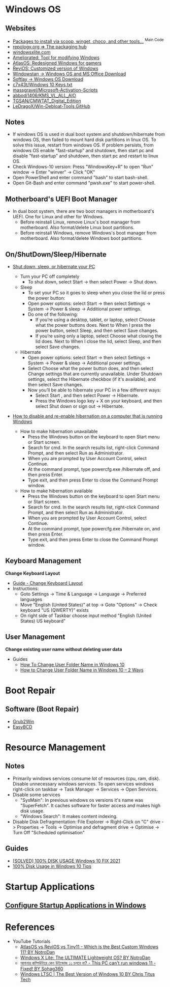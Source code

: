 # Windows OS

## Websites

* [Packages to install via scoop, winget, choco, and other tools...](https://gist.github.com/mikepruett3/7ca6518051383ee14f9cf8ae63ba18a7) <sup>Main Code</sup>
* [repology.org => The packaging hub](https://repology.org/)
* [windowsxlite.com](https://windowsxlite.com/)
* [Ameliorated: Tool for modifying Windows](https://ameliorated.io/)
* [AtlasOS: Redesigned Windows for gamers](https://atlasos.net/)
* [ReviOS: Customized version of Windows](https://www.revi.cc/)
* [Windowstan -> Windows OS and MS Office Download](https://windowstan.com/)
* [Softlay -> Windows OS Download](https://www.softlay.com/downloads/apps/utility-tools/system/operating-system)
* [c7x43t/Windows 10 Keys.txt](https://gist.github.com/c7x43t/ceb8ab75da308ea820546375e9230dd9)
* [massgravel/Microsoft-Activation-Scripts](https://github.com/massgravel/Microsoft-Activation-Scripts)
* [abbodi1406/KMS_VL_ALL_AIO](https://github.com/abbodi1406/KMS_VL_ALL_AIO)
* [TGSAN/CMWTAT_Digital_Edition](https://github.com/TGSAN/CMWTAT_Digital_Edition)
* [LeDragoX/Win-Debloat-Tools GitHub](https://github.com/LeDragoX/Win-Debloat-Tools)

## Notes

* If windows OS is used in dual boot system and shutdown/hibernate from windows OS, then failed to mount hard disk partitions in linux OS. To solve this issue, restart from windows OS. If problem persists, from windows OS enable "fast-startup" and shutdown, then start pc and disable "fast-startup" and shutdown, then start pc and restart to linux OS.
* Check Windows-10 version: Press "WindowsKey+R" to open "Run" window -> Enter "winver" -> Click "OK"
* Open PowerShell and enter command "bash" to start bash-shell.
* Open Git-Bash and enter command "pwsh.exe" to start power-shell.

## Motherboard's UEFI Boot Manager

* In dual boot system, there are two boot managers in motherboard's UEFI. One for Linux and other for Windows.
  * Before reinstall Linux, remove Linux's boot manager from motherboard. Also format/delete Linux boot partitions.
  * Before reinstall Windows, remove Windows's boot manager from motherboard. Also format/delete Windows boot partitions.

## On/ShutDown/Sleep/Hibernate

* [Shut down, sleep, or hibernate your PC](https://support.microsoft.com/en-gb/windows/shut-down-sleep-or-hibernate-your-pc-2941d165-7d0a-a5e8-c5ad-8c972e8e6eff)
  * Turn your PC off completely
    * To shut down, select Start -> then select Power  -> Shut down.
  * Sleep
    * To set your PC so it goes to sleep when you close the lid or press the power button:
    * Open power options: select Start -> then select Settings  -> System  -> Power & sleep  -> Additional power settings.
    * Do one of the following:
      * If you’re using a desktop, tablet, or laptop, select Choose what the power buttons does. Next to When I press the power button, select Sleep, and then select Save changes.
      * If you’re using only a laptop, select Choose what closing the lid does. Next to When I close the lid, select Sleep, and then select Save changes.
  * Hibernate
    * Open power options: select Start -> then select Settings  -> System  -> Power & sleep  -> Additional power settings.
    * Select Choose what the power button does, and then select Change settings that are currently unavailable. Under Shutdown settings, select the Hibernate checkbox (if it's available), and then select Save changes.
    * Now you’ll be able to hibernate your PC in a few different ways:
      * Select Start , and then select Power  -> Hibernate.
      * Press the Windows logo key + X on your keyboard, and then select Shut down or sign out -> Hibernate.

* [How to disable and re-enable hibernation on a computer that is running Windows](https://learn.microsoft.com/en-us/troubleshoot/windows-client/deployment/disable-and-re-enable-hibernation)
  * How to make hibernation unavailable
    * Press the Windows button on the keyboard to open Start menu or Start screen.
    * Search for cmd. In the search results list, right-click Command Prompt, and then select Run as Administrator.
    * When you are prompted by User Account Control, select Continue.
    * At the command prompt, type powercfg.exe /hibernate off, and then press Enter.
    * Type exit, and then press Enter to close the Command Prompt window.
  * How to make hibernation available
    * Press the Windows button on the keyboard to open Start menu or Start screen.
    * Search for cmd. In the search results list, right-click Command Prompt, and then select Run as Administrator.
    * When you are prompted by User Account Control, select Continue.
    * At the command prompt, type powercfg.exe /hibernate on, and then press Enter.
    * Type exit, and then press Enter to close the Command Prompt window.

## Keyboard Management

**Change Keyboard Layout**

* [Guide - Change Keyboard Layout](https://www.youtube.com/watch?v=YdSEb3hnokE)  
* Instructions:
  * Goto Settings -> Time & Language -> Language -> Preferred languages
  * Move "English (United States)" at top -> Goto "Options" -> Check keyboard "US (QWERTY)" exists
  * On right side of Taskbar choose input method "English (United States) US keyboard"
  
## User Management

**Change existing user name without deleting user data**

* Guides
  * [How To Change User Folder Name in Windows 10](https://www.youtube.com/watch?v=Y5_Q2BmTx3Y)
  * [How to Change User Folder Name in Windows 10 – 2 Ways](https://www.minitool.com/news/change-user-folder-name-windows-10.html)

# Boot Repair

## Software (Boot Repair)

* [Grub2Win](https://sourceforge.net/projects/grub2win/)
* [EasyBCD](https://neosmart.net/EasyBCD/)

# Resource Management

## Notes

* Primarily windows services consume lot of resources (cpu, ram, disk). Disable unnecessary windows services. To open services windows right-click on taskbar -> Task Manager -> Services -> Open Services.
* Disable some services
  * "SysMain": In previous windows os versions it's name was "SuperFetch". It caches software for faster access and makes high disk usage.
  * "Windows Search": It makes content indexing.
* Disable Disk Defragmentation: File Explorer -> Right-Click on "C" drive -> Properties -> Tools -> Optimise and defragment drive -> Optimise -> Turn Off "Scheduled optimisation"

## Guides

* [[SOLVED] 100% DISK USAGE Windows 10 FIX 2021](https://www.youtube.com/watch?v=UoeG8uxPxZY&list=PLXLq3JI1WPVJsOqqRBdDefvYTMgcJDOag&index=2)
* [100% Disk Usage in Windows 10 Tips](https://www.youtube.com/watch?v=e3kYlLbk20I&list=PLXLq3JI1WPVJsOqqRBdDefvYTMgcJDOag&index=4)

# Startup Applications

## [Configure Startup Applications in Windows](https://support.microsoft.com/en-us/windows/configure-startup-applications-in-windows-115a420a-0bff-4a6f-90e0-1934c844e473)

# References

* YouTube Tutorials
  * [AtlasOS vs ReviOS vs Tiny11 - Which is the Best Custom Windows 11? BY NotroDan](https://www.youtube.com/watch?v=2Ya18RAB9Z8)
  * [Windows X Lite: The ULTIMATE Lightweight OS? BY NotroDan](https://www.youtube.com/watch?v=Hcw13JEoCek)
  * [আপনার কম্পিউটারে কেন উইন্ডোজ ১১ চলবে না? - This PC can't run windows 11 - Fixed! BY Sohag360](https://www.youtube.com/watch?v=htHI9_sEHbM)
  * [Windows LTSC | The Best Version of Windows 10 BY Chris Titus Tech](https://www.youtube.com/watch?v=8dyhoh7u8JA)
